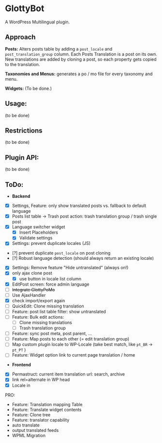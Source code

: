 GlottyBot
=========

A WordPress Multilingual plugin.

Approach
--------
**Posts:** Alters posts table by adding a `post_locale` and `post_translation_group` column.
Each Posts Translation is a post on its own. New translations are added by cloning a post, 
so each property gets copied to the translation.

**Taxonomies and Menus:** generates a po / mo file for every taxonomy and menu.

**Widgets:** (To be done.)

Usage:
------
(to be done)

Restrictions
------------
(to be done)

Plugin API:
-----------
(to be done)

ToDo:
-----
- **Backend**
- [x] Settings, Feature: only show translated posts vs. fallback to default language
- [x] Posts list table -> Trash post action: trash translation group / trash single post
- [x] Language switcher widget
	- [x] Insert Placeholders
	- [x] Validate settings
- [x] Settings: prevent duplicate locales (JS)
- [?] prevent duplicate `post_locale` on post cloning
- [?] Robust language detection (should always return an existing locale)
- [x] Settings: Remove feature "Hide untranslated" (always on!)
- [x] only ajax clone post
	- [x] use button in locale list column
- [x] EditPost screen: force admin language
- [ ] ~~Integrate GlottyPoMo~~
- [ ] Use AjaxHandler
- [x] check import/export again
- [ ] QuickEdit: Clone missing translation
- [ ] Feature: post list table filter: show untranslated
- [ ] Feature: Bulk edit actions:
	- [ ] Clone missing translations
	- [ ] Trash translation group
- [ ] Feature: sync post meta, post parent, ...
- [ ] Feature: Map posts to each other (= edit translation group)
- [ ] Map custom plugin locale to WP-Locale (take best match, like `pt_BR` -> `pt_PT` )
- [ ] Feature: Widget option link to current page translation / home
- **Frontend**
- [x] Permastruct: current item translation url: search, archive
- [x] link rel=alternate in WP head
- [x] Locale in <head>

PRO:
- Feature: Translation mapping Table
- Feature: Translate widget contents
- Feature: Clone tree
- Feature: translator capability
- auto translate
- output translated feeds
- WPML Migration